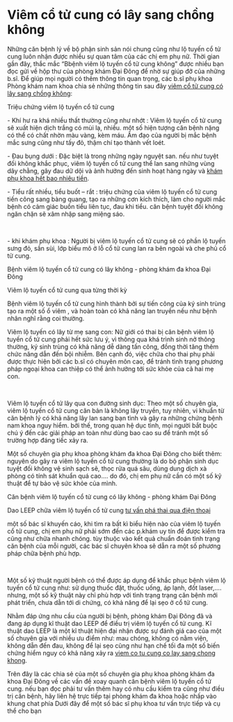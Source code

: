 <h1>Viêm cổ tử cung có lây sang chồng không</h1>
<p>Những căn bệnh lý về bộ phận sinh sản nói chung cũng như lộ tuyến cổ tử cung luôn nhận được nhiều sự quan tâm của các chị em phụ nữ. Thời gian gần đây, thắc mắc &ldquo;Bbệnh viêm lộ tuyến cổ tử cung không&rdquo; được nhiều bạn đọc gửi về hộp thư của phòng khám Đại Đông để nhờ sự giúp đỡ của những b.sĩ. Để giúp mọi người có thêm thông tin quan trọng, các b.sĩ phụ khoa Phòng khám nam khoa chia sẻ những thông tin sau đây <a href="http://phongkhamdaidong.vn/viem-co-tu-cung-co-lay-sang-chong-khong-94.html">viêm cổ tử cung có lây sang chồng không</a>:</p>

<p>Triệu chứng viêm lộ tuyến cổ tử cung</p>

<p>- Khí hư ra khá nhiều thất thường cũng như nhớt : Viêm lộ tuyến cổ tử cung sẽ xuất hiện dịch trắng có mùi lạ, nhiều. một số hiện tượng căn bệnh nặng có thể có chất nhờn màu vàng, kèm máu. Âm đạo của người bị mắc bệnh mắc sưng cũng như tấy đỏ, thậm chí tạo thành vết loét.</p>

<p>- Đau bụng dưới : Đặc biệt là trong những ngày nguyệt san. nếu như tuyệt đối không khắc phục, viêm lộ tuyến cổ tử cung thể lan sang những vùng dây chằng, gây đau dữ dội và ảnh hưởng đến sinh hoạt hàng ngày và <a href="http://phongkhamdaidong.vn/chi-phi-kham-phu-khoa-het-bao-nhieu-tien-54.html">khám phụ khoa hết bao nhiêu tiền</a>.</p>

<p>- Tiểu rất nhiều, tiểu buốt &ndash; rắt : triệu chứng của viêm lộ tuyến cổ tử cung tiến công sang bàng quang, tạo ra những cơn kích thích, làm cho người mắc bệnh có cảm giác buồn tiểu liên tục, đau khi tiểu. căn bệnh tuyệt đối không ngăn chặn sẽ xâm nhập sang miệng sáo.</p>

<p>&nbsp;</p>

<p>- khi khám phụ khoa : Người bị viêm lộ tuyến cổ tử cung sẽ có phần lộ tuyến sưng đỏ, sần sùi, lớp biểu mô ở lỗ cổ tử cung lan ra bên ngoài và che phủ cổ tử cung.</p>

<p>Bệnh viêm lộ tuyến cổ tử cung có lây không - phòng khám đa khoa Đại Đông</p>

<p>Viêm lộ tuyến cổ tử cung qua từng thời kỳ</p>

<p>Bệnh viêm lộ tuyến cổ tử cung hình thành bởi sự tiến công của ký sinh trùng tạo ra một số ổ viêm , và hoàn toàn có khả năng lan truyền nếu như bệnh nhân nghĩ rằng coi thường.</p>

<p>Viêm lộ tuyến có lây từ mẹ sang con: Nữ giới có thai bị căn bệnh viêm lộ tuyến cổ tử cung phải hết sức lưu ý, vì thông qua khá trình sinh nở thông thường, ký sinh trùng có khả năng dễ dàng tấn công, đồng thời tăng thêm chức năng dẫn đến bội nhiễm. Bên cạnh đó, việc chữa cho thai phụ phải được thực hiện bởi các b.sĩ có chuyên môn cao, để tránh tình trạng phương pháp ngoại khoa can thiệp có thể ảnh hưởng tới sức khỏe của cả hai mẹ con.</p>

<p>&nbsp;</p>

<p>Viêm lộ tuyến cổ tử lây qua con đường sinh dục: Theo một số chuyên gia, viêm lộ tuyến cổ tử cung căn bản là không lây truyền, tuy nhiên, vi khuẩn từ căn bệnh lý có khả năng lây lan sang bạn tình và gây ra những chứng bệnh nam khoa nguy hiểm. bởi thế, trong quan hệ dục tình, mọi người bắt buộc chú ý đến các giải pháp an toàn như dùng bao cao su để tránh một số trường hợp đáng tiếc xảy ra.</p>

<p>Một số chuyên gia phụ khoa phòng khám đa khoa Đại Đông cho biết thêm: nguyên do gây ra viêm lộ tuyến cổ tử cung thường là do bộ phận sinh dục tuyệt đối không vệ sinh sạch sẽ, thọc rửa quá sâu, dùng dung dịch xà phòng có tính sát khuẩn quá cao&hellip;. do đó, chị em phụ nữ cần có một số kỹ thuật để tự bảo vệ sức khỏe của mình.</p>

<p>Căn bệnh viêm lộ tuyến cổ tử cung có lây không - phòng khám Đại Đông</p>

<p>Dao LEEP chữa viêm lộ tuyến cổ tử cung&nbsp;<a href="http://phongkhamdaidong.vn/tu-van-pha-thai-an-toan-online-qua-dien-thoai-mien-phi-44.html">tư vấn phá thai qua điện thoại</a></p>

<p>một số bác sĩ khuyến cáo, khi tìm ra bất kì biểu hiện nào của viêm lộ tuyến cổ tử cung, chị em phụ nữ phải sớm đến các p.khám uy tín để được kiểm tra cũng như chữa nhanh chóng. tùy thuộc vào kết quả chuẩn đoán tình trạng căn bệnh của mỗi người, các bác sĩ chuyên khoa sẽ dẫn ra một số phương pháp chữa bệnh phù hợp.</p>

<p>&nbsp;</p>

<p>Một số kỹ thuật người bệnh có thể được áp dụng để khắc phục bệnh viêm lộ tuyến cổ tử cung như: sử dụng thuốc đặt, thuốc uống, áp lạnh, đốt laser,&hellip;. nhưng, một số kỹ thuật này chỉ phù hợp với tình trạng trạng căn bệnh mới phát triển, chưa dẫn tới di chứng, có khả năng để lại sẹo ở cổ tử cung.</p>

<p>Nhằm đáp ứng nhu cầu của người bị bệnh, phòng khám Đại Đông đã và đang áp dụng kĩ thuật dao LEEP để điều trị viêm lộ tuyến cổ tử cung. Kĩ thuật dao LEEP là một kĩ thuật hiện đại nhận được sự đánh giá cao của một số chuyên gia với nhiều ưu điểm như: mau chóng, không có nằm viện, không dẫn đến đau, không để lại sẹo cũng như hạn chế tối đa một số biến chứng hiểm nguy có khả năng xảy ra <a href="http://phongkhamdaidong.vn/viem-co-tu-cung-co-lay-sang-chong-khong-94.html">viem co tu cung co lay sang chong khong</a>.</p>

<p>Trên đây là các chia sẻ của một số chuyên gia phụ khoa phòng khám đa khoa Đại Đông về các vấn đề xoay quanh căn bệnh viêm lộ tuyến cổ tử cung. nếu bạn đọc phải tư vấn thêm hay có nhu cầu kiểm tra cũng như điều trị căn bệnh, hãy liên hệ trực tiếp tại phòng khám đa khoa hoặc nhấp vào khung chat phía Dưới đây để một số bác sĩ phụ khoa tư vấn trực tiếp và cụ thể cho bạn</p>

<p>&nbsp;</p>
